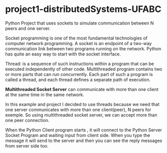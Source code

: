 # project1-distributedSystems-UFABC
Python Project that uses sockets to simulate communication between N peers and one server. 


Socket programming is one of the most fundamental technologies of computer network programming. A socket is an endpoint of a two-way communication link between two programs running on the network.
Python has quite an easy way to start with the socket interface.

Thread: is a sequence of such instructions within a program that can be executed independently of other code.
Multithreaded program contains two or more parts that can run concurrently. Each part of such a program is called a thread, and each thread defines a separate path of execution.

**Multithreaded Socket Server** can communicate with more than one client at the same time in the same network.

In this example and project I decided to use threads because we need that one server communicates with more than one client(peer), N peers for exemple.
So using multithreaded socket server, we can accept more than one peer connection.


When the Python Client program starts , it will connect to the Python Server Socket Program and waiting input from client side. When you type the message it will send to the server and then you can see the reply messages from server side too.

